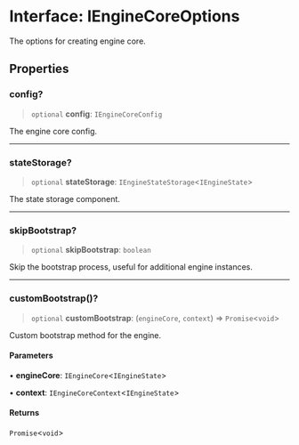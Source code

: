 # Interface: IEngineCoreOptions

The options for creating engine core.

## Properties

### config?

> `optional` **config**: `IEngineCoreConfig`

The engine core config.

***

### stateStorage?

> `optional` **stateStorage**: `IEngineStateStorage`\<`IEngineState`\>

The state storage component.

***

### skipBootstrap?

> `optional` **skipBootstrap**: `boolean`

Skip the bootstrap process, useful for additional engine instances.

***

### customBootstrap()?

> `optional` **customBootstrap**: (`engineCore`, `context`) => `Promise`\<`void`\>

Custom bootstrap method for the engine.

#### Parameters

• **engineCore**: `IEngineCore`\<`IEngineState`\>

• **context**: `IEngineCoreContext`\<`IEngineState`\>

#### Returns

`Promise`\<`void`\>
